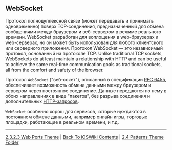 ## WebSocket

Протокол полнодуплексной связи (может передавать и принимать одновременно) поверх TCP-соединения, предназначенный для обмена сообщениями между браузером и веб-сервером в режиме реального времени. WebSocket разработан для воплощения в web-браузерах и web-серверах, но он может быть использован для любого клиентского или серверного приложения. Протокол WebSocket — это независимый протокол, основанный на протоколе TCP. Unlike traditional TCP sockets, WebSockets do at least maintain a relationship with HTTP and can be useful to achieve the same real-time communication goals as traditional sockets, all from the comfort and safety of the browser.

Протокол `WebSocket` ("веб-сокет"), описанный в спецификации [RFC 6455](https://datatracker.ietf.org/doc/html/rfc6455), обеспечивает возможность обмена данными между браузером и сервером через постоянное соединение. Данные передаются по нему в обоих направлениях в виде "пакетов", без разрыва соединения и дополнительных [HTTP-запросов](../2.3.1%20API/2.3.1.4%20HTTP_Methods.md).

`WebSocket` особенно хорош для сервисов, которые нуждаются в постоянном обмене данными, например онлайн игры, торговые площадки, работающие в реальном времени, и т.д.

---

[2.3.2.3 Web Ports Theme](./2.3.2.3%20Ports.md) | [Back To iOSWiki Contents](https://github.com/eldaroid/iOSWiki) | [2.4 Patterns Theme Folder](/2%20ComputerScience/2.4%20Patterns/)
